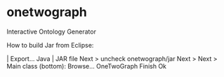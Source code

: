# onetwograph
Interactive Ontology Generator


How to build Jar from Eclipse:

<Right Click Project> | Export...
Java | JAR file 
  Next > 
uncheck onetwograph/jar
  Next >
  Next >
Main class (bottom): Browse...
  OneTwoGraph
  Finish
  Ok